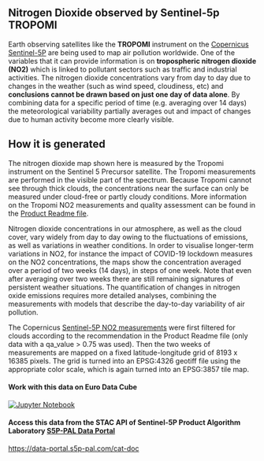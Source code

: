 ## Nitrogen Dioxide observed by Sentinel-5p TROPOMI

Earth observing satellites like the **TROPOMI** instrument on the [Copernicus Sentinel-5P](https://www.esa.int/Applications/Observing_the_Earth/Copernicus/Sentinel-5P) are being used to map air pollution worldwide. One of the variables that it can provide information is on **tropospheric nitrogen dioxide (NO2)** which is linked to pollutant sectors such as traffic and industrial activities. The nitrogen dioxide concentrations vary from day to day due to changes in the weather (such as wind speed, cloudiness, etc) and **conclusions cannot be drawn based on just one day of data alone**. By combining data for a specific period of time (e.g. averaging over 14 days) the meteorological variability partially averages out and impact of changes due to human activity become more clearly visible.

## How it is generated

The nitrogen dioxide map shown here is measured by the Tropomi instrument on the Sentinel 5 Precursor satellite. The Tropomi measurements are performed in the visible part of the spectrum. Because Tropomi cannot see through thick clouds, the concentrations near the surface can only be measured under cloud-free or partly cloudy conditions. More information on the Tropomi NO2 measurements and quality assessment can be found in the [Product Readme file](https://sentinels.copernicus.eu/documents/247904/3541451/Sentinel-5P-Nitrogen-Dioxide-Level-2-Product-Readme-File).

Nitrogen dioxide concentrations in our atmosphere, as well as the cloud cover, vary widely from day to day owing to the fluctuations of emissions, as well as variations in weather conditions. In order to visualise longer-term variations in NO2, for instance the impact of COVID-19 lockdown measures on the NO2 concentrations, the maps show the concentration averaged over a period of two weeks (14 days), in steps of one week. Note that even after averaging over two weeks there are still remaining signatures of persistent weather situations. The quantification of changes in nitrogen oxide emissions requires more detailed analyses, combining the measurements with models that describe the day-to-day variability of air pollution.

The Copernicus [Sentinel-5P NO2 measurements](https://sentinel.esa.int/web/sentinel/data-products/-/asset_publisher/fp37fc19FN8F/content/sentinel-5-precursor-level-2-sulphur-dioxide) were first filtered for clouds according to the recommendation in the Product Readme file (only data with a qa_value > 0.75 was used). Then the two weeks of measurements are mapped on a fixed latitude-longitude grid of 8193 x 16385 pixels. The grid is turned into an EPSG:4326 geotiff file using the appropriate color scale, which is again turned into an EPSG:3857 tile map.

#### Work with this data on Euro Data Cube 

[![Jupyter Notebook](https://img.shields.io/badge/jupyter-%23FA0F00.svg?style=for-the-badge&logo=jupyter&logoColor=white)](https://eurodatacube.com/notebooks/contributions/NO2_Analysis_Covid19_Lockdowns.ipynb)

#### Access this data from the STAC API of Sentinel-5P Product Algorithm Laboratory [S5P-PAL Data Portal](https://data-portal.s5p-pal.com/products/no2.html)

https://data-portal.s5p-pal.com/cat-doc



